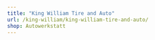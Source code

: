 ```yaml
---
title: "King William Tire and Auto"
url: /king-william/king-william-tire-and-auto/
shop: Autowerkstatt
---
```

